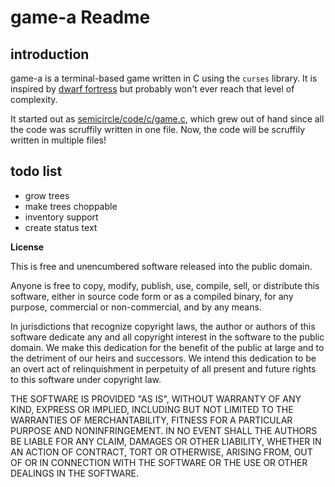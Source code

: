 game-a Readme
=============

introduction
------------
game-a is a terminal-based game written in C using
the `curses` library. It is inspired by
[dwarf fortress](http://www.bay12games.com/dwarves/)
but probably won't ever reach that level of complexity.

It started out as
[semicircle/code/c/game.c](https://github.com/joshhartigan/semicircle/blob/master/code/c/game.c),
which grew out of hand since all the code was scruffily written in one file.
Now, the code will be scruffily written in multiple files!

todo list
---------
* grow trees
* make trees choppable
* inventory support
* create status text

**License**

This is free and unencumbered software released into the public domain.

Anyone is free to copy, modify, publish, use, compile, sell, or
distribute this software, either in source code form or as a compiled
binary, for any purpose, commercial or non-commercial, and by any
means.

In jurisdictions that recognize copyright laws, the author or authors
of this software dedicate any and all copyright interest in the
software to the public domain. We make this dedication for the benefit
of the public at large and to the detriment of our heirs and
successors. We intend this dedication to be an overt act of
relinquishment in perpetuity of all present and future rights to this
software under copyright law.

THE SOFTWARE IS PROVIDED "AS IS", WITHOUT WARRANTY OF ANY KIND,
EXPRESS OR IMPLIED, INCLUDING BUT NOT LIMITED TO THE WARRANTIES OF
MERCHANTABILITY, FITNESS FOR A PARTICULAR PURPOSE AND NONINFRINGEMENT.
IN NO EVENT SHALL THE AUTHORS BE LIABLE FOR ANY CLAIM, DAMAGES OR
OTHER LIABILITY, WHETHER IN AN ACTION OF CONTRACT, TORT OR OTHERWISE,
ARISING FROM, OUT OF OR IN CONNECTION WITH THE SOFTWARE OR THE USE OR
OTHER DEALINGS IN THE SOFTWARE.
